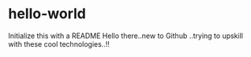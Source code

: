 # hello-world
Initialize this with a README
Hello there..new to Github ..trying to upskill with these cool technologies..!!
